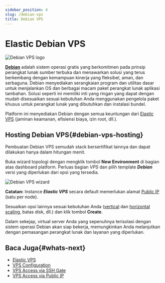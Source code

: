 ```yaml
---
sidebar_position: 4
slug: /debian-vps
title: Debian VPS
---
```


# Elastic Debian VPS

![Debian VPS logo](#)

**[Debian](https://www.debian.org/)** adalah sistem operasi gratis yang berkomitmen pada prinsip perangkat lunak sumber terbuka dan menawarkan solusi yang terus berkembang dengan kemampuan kinerja yang fleksibel, aman, dan serbaguna. Debian menyediakan serangkaian program dan utilitas dasar untuk menjalankan OS dan berbagai macam paket perangkat lunak aplikasi tambahan. Solusi seperti ini memiliki inti yang ringan yang dapat dengan mudah disesuaikan sesuai kebutuhan Anda menggunakan pengelola paket khusus untuk perangkat lunak yang dibutuhkan dan instalasi bundel.

Platform ini menyediakan Debian dengan semua keuntungan dari [Elastic VPS](https://docs.dewacloud.com/vps/) (jaminan keamanan, efisiensi biaya, izin root, dll.).

## Hosting Debian VPS{#debian-vps-hosting}

Pembuatan Debian VPS semudah stack bersertifikat lainnya dan dapat dilakukan hanya dalam hitungan menit.

Buka wizard topologi dengan mengklik tombol **New Environment** di bagian atas dashboard platform. Perluas bagian _VPS_ dan pilih template _**Debian**_ versi yang diperlukan dari opsi yang tersedia.

![Debian VPS wizard](#)

**Catatan:** Instance _**Elastic VPS**_ secara default memerlukan alamat [Public IP](https://docs.dewacloud.com/public-ip/) (satu per node).

Sesuaikan opsi lainnya sesuai kebutuhan Anda ([vertical](https://docs.dewacloud.com/automatic-vertical-scaling/) dan [horizontal scaling](https://docs.dewacloud.com/horizontal-scaling/), batas disk, dll.) dan klik tombol **Create**.

Dalam sekejap, virtual server Anda yang sepenuhnya terisolasi dengan sistem operasi Debian akan siap bekerja, memungkinkan Anda melanjutkan dengan pemasangan perangkat lunak dan layanan yang diperlukan.

## Baca Juga{#whats-next}

- [Elastic VPS](https://docs.dewacloud.com/vps/)
- [VPS Configuration](https://docs.dewacloud.com/vps-configuration/)
- [VPS Access via SSH Gate](https://docs.dewacloud.com/vps-ssh-gate/)
- [VPS Access via Public IP](https://docs.dewacloud.com/vps-public-ip/)